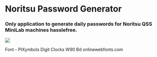 # Noritsu Password Generator

### Only application to generate daily passwords for Noritsu QSS MiniLab machines hasslefree.

![](images/screenshot-1.png)

Font - PIXymbols Digit Clocks W90 Bd onlinewebfonts.com
